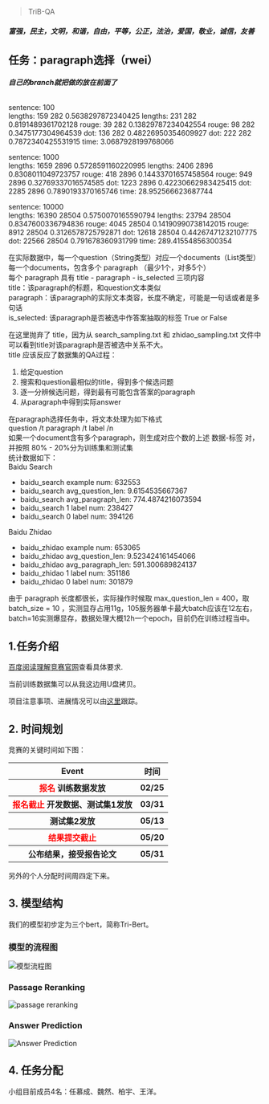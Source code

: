> TriB-QA

###### **富强，民主，文明，和谐，自由，平等，公正，法治，爱国，敬业，诚信，友善**

## 任务：paragraph选择（rwei）
###### **自己的branch就把做的放在前面了**
sentence: 100  
lengths:  159 282 0.5638297872340425
lengths:  231 282 0.8191489361702128
rouge:  39 282 0.13829787234042554
rouge:  98 282 0.3475177304964539
dot:  136 282 0.48226950354609927
dot:  222 282 0.7872340425531915
time:  3.0687928199768066

sentence: 1000  
lengths:  1659 2896 0.5728591160220995
lengths:  2406 2896 0.8308011049723757
rouge:  418 2896 0.14433701657458564
rouge:  949 2896 0.32769337016574585
dot:  1223 2896 0.42230662983425415
dot:  2285 2896 0.7890193370165746
time:  28.952566623687744

sentence: 10000  
lengths:  16390 28504 0.5750070165590794
lengths:  23794 28504 0.8347600336794836
rouge:  4045 28504 0.14190990738142015
rouge:  8912 28504 0.3126578725792871
dot:  12618 28504 0.44267471232107775
dot:  22566 28504 0.791678360931799
time:  289.41554856300354

在实际数据中，每一个question（String类型）对应一个documents（List类型）  
每一个documents，包含多个 paragraph （最少1个，对多5个）  
每个 paragraph 具有 title - paragraph - is_selected 三项内容  
title：该paragraph的标题，和question文本类似  
paragraph：该paragraph的实际文本类容，长度不确定，可能是一句话或者是多句话  
is_selected: 该paragraph是否被选中作答案抽取的标签 True or False  

在这里抛弃了 title，因为从 search_sampling.txt 和 zhidao_sampling.txt 文件中可以看到title对该paragraph是否被选中关系不大。  
title 应该反应了数据集的QA过程：
1. 给定question
2. 搜索和question最相似的title，得到多个候选问题
3. 逐一分辨候选问题，得到最有可能包含答案的paragraph
4. 从paragraph中得到实际answer

在paragraph选择任务中，将文本处理为如下格式  
question /t paragraph /t label /n  
如果一个document含有多个paragraph，则生成对应个数的上述 数据-标签 对，并按照 80% - 20%分为训练集和测试集  
统计数据如下：  
Baidu Search
- baidu_search example num:  632553
- baidu_search avg_question_len:  9.6154535667367
- baidu_search avg_paragraph_len:  774.4874216073594
- baidu_search 1 label num:  238427
- baidu_search 0 label num:  394126

Baidu Zhidao
- baidu_zhidao example num:  653065
- baidu_zhidao avg_question_len:  9.523424161454066
- baidu_zhidao avg_paragraph_len:  591.300689824137
- baidu_zhidao 1 label num:  351186
- baidu_zhidao 0 label num:  301879

由于 paragraph 长度都很长，实际操作时候取 max_question_len = 400，取 batch_size = 10 ，实测显存占用11g，105服务器单卡最大batch应该在12左右，batch=16实测爆显存，数据处理大概12h一个epoch，目前仍在训练过程当中。


## 1.任务介绍

[百度阅读理解竞赛官网](http://lic2019.ccf.org.cn/read)查看具体要求.  

当前训练数据集可以从我这边用U盘拷贝。

项目注意事项、进展情况可以由[这里](https://github.com/trib-plan/TriB-QA/projects/1)跟踪。

## 2. 时间规划

竞赛的关键时间如下图：
    <table>
        <tr>
            <th>Event</th>
            <th>时间</th>
        </tr>
        <tr>
            <th><font color=red>报名</font> 训练数据发放</th>
            <th>02/25</th>
        </tr>
        <tr>
            <th><font color=red>报名截止</font> 开发数据、测试集1发放</th>
            <th>03/31</th>
        </tr>
        <tr>
            <th>测试集2发放</th>
            <th>05/13</th>
        </tr>
        <tr>
            <th><font color=red>结果提交截止</font></th>
            <th>05/20</th>
        </tr>
        <tr>
            <th>公布结果，接受报告论文
            <th>05/31</th>
        </tr>
    </table>

另外的个人分配时间周四定下来。

## 3. 模型结构

我们的模型初步定为三个bert，简称Tri-Bert。

### 模型的流程图
![模型流程图](http://d.hiphotos.baidu.com/image/%70%69%63/item/aec379310a55b319b8172d674da98226cffc1731.jpg)
### Passage Reranking
![passage reranking](http://f.hiphotos.baidu.com/image/%70%69%63/item/96dda144ad34598277664b8002f431adcbef8430.jpg)
### Answer Prediction
![Answer Prediction](http://f.hiphotos.baidu.com/image/%70%69%63/item/0bd162d9f2d3572c6cbe35ce8413632762d0c340.jpg)

## 4. 任务分配

小组目前成员4名：任慕成、魏然、柏宇、王洋。  




